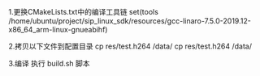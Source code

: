 1.更换CMakeLists.txt中的编译工具链
set(tools /home/ubuntu/project/sip_linux_sdk/resources/gcc-linaro-7.5.0-2019.12-x86_64_arm-linux-gnueabihf)

2.拷贝以下文件到配置目录
cp res/test.h264 /data/ 
cp res/test.h264 /data/ 

3.编译
执行 build.sh 脚本